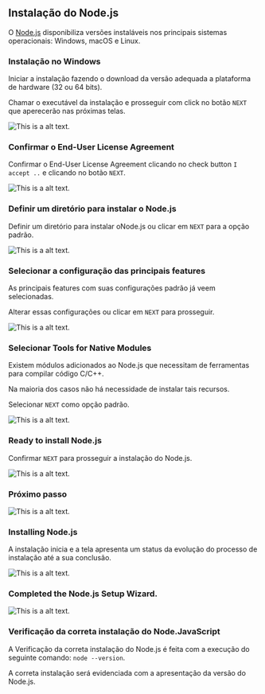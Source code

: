 ## Instalação do Node.js
> 
O [Node.js](https://nodejs.org/en/download/) disponibiliza versões instaláveis nos principais sistemas operacionais: Windows, macOS e Linux. 
>

### Instalação no Windows
>
Iniciar a instalação fazendo o download da versão adequada a plataforma de hardware (32 ou 64 bits).
>
>
Chamar o executável da instalação e prosseguir com click no botão `NEXT` que aperecerão nas próximas telas.
>
![This is a alt text.](/99-figuras/figura-01.jpg "Instalação do Node.js")

### Confirmar o End-User License Agreement 
>
Confirmar o End-User License Agreement clicando no check button `I accept ..` e clicando no botão `NEXT`.
>
>
![This is a alt text.](/99-figuras/figura-02.jpg "Instalação do Node.js")
>

### Definir um diretório para instalar o Node.js
>
Definir um diretório para instalar oNode.js ou clicar em `NEXT` para a opção padrão.
>
>
![This is a alt text.](/99-figuras/figura-03.jpg "Instalação do Node.js")
>

### Selecionar a configuração das principais features
>
As principais features com suas configurações padrão já veem selecionadas. 
>
>
Alterar essas configurações ou clicar em `NEXT` para prosseguir.  
>
>
![This is a alt text.](/99-figuras/figura-04.jpg "Instalação do Node.js")
>

### Selecionar Tools for Native Modules
>
Existem módulos adicionados ao Node.js que necessitam de ferramentas para compilar código C/C++. 
>
>
Na maioria dos casos não há necessidade de instalar tais recursos.
>
>
Selecionar `NEXT` como opção padrão.
>
>
![This is a alt text.](/99-figuras/figura-05.jpg "Instalação do Node.js")
>

### Ready to install Node.js
>
Confirmar `NEXT` para prosseguir a instalação do Node.js.
>
>
![This is a alt text.](/99-figuras/figura-06.jpg "Instalação do Node.js")
>
### Próximo passo
>
![This is a alt text.](/99-figuras/figura-07.jpg "Instalação do Node.js")
>

### Installing Node.js 
>
A instalação inicia e a tela apresenta um status da evolução do processo de instalação até a sua conclusão.
>
![This is a alt text.](/99-figuras/figura-08.jpg "Instalação do Node.js")
>

### Completed the Node.js Setup Wizard. 
>
![This is a alt text.](/99-figuras/figura-09.jpg "Instalação do Node.js")
>

### Verificação da correta instalação do Node.JavaScript
>
A Verificação da correta instalação do Node.js é feita com a execução do seguinte comando: `node --version`.
>
>
A correta instalação será evidenciada com a apresentação da versão do Node.js.
>
